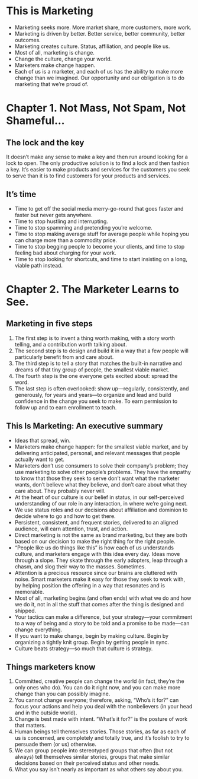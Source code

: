 # This is Marketing

- Marketing seeks more. More market share, more customers, more work. 
- Marketing is driven by better. Better service, better community, better outcomes. 
- Marketing creates culture. Status, affiliation, and people like us. 
- Most of all, marketing is change. 
- Change the culture, change your world. 
- Marketers make change happen. 
- Each of us is a marketer, and each of us has the ability to make more change than we imagined. Our opportunity and our obligation is to do marketing that we’re proud of.

# Chapter 1. Not Mass, Not Spam, Not Shameful...
## The lock and the key
It doesn’t make any sense to make a key and then run around looking for a lock to open. The only productive solution is to find a lock and then fashion a key. It’s easier to make products and services for the customers you seek to serve than it is to find customers for your products and services.

## It’s time 
- Time to get off the social media merry-go-round that goes faster and faster but never gets anywhere. 
- Time to stop hustling and interrupting. 
- Time to stop spamming and pretending you’re welcome. 
- Time to stop making average stuff for average people while hoping you can charge more than a commodity price. 
- Time to stop begging people to become your clients, and time to stop feeling bad about charging for your work. 
- Time to stop looking for shortcuts, and time to start insisting on a long, viable path instead.

# Chapter 2. The Marketer Learns to See.
## Marketing in five steps
1. The first step is to invent a thing worth making, with a story worth telling, and a contribution worth talking about.
2. The second step is to design and build it in a way that a few people will particularly benefit from and care about.
3. The third step is to tell a story that matches the built-in narrative and dreams of that tiny group of people, the smallest viable market.
4. The fourth step is the one everyone gets excited about: spread the word.
5. The last step is often overlooked: show up—regularly, consistently, and generously, for years and years—to organize and lead and build confidence in the change you seek to make. To earn permission to follow up and to earn enrollment to teach.

## This Is Marketing: An executive summary 

- Ideas that spread, win. 
- Marketers make change happen: for the smallest viable market, and by delivering anticipated, personal, and relevant messages that people actually want to get. 
- Marketers don’t use consumers to solve their company’s problem; they use marketing to solve other people’s problems. They have the empathy to know that those they seek to serve don’t want what the marketer wants, don’t believe what they believe, and don’t care about what they care about. They probably never will. 
- At the heart of our culture is our belief in status, in our self-perceived understanding of our role in any interaction, in where we’re going next. 
- We use status roles and our decisions about affiliation and dominion to decide where to go and how to get there. 
- Persistent, consistent, and frequent stories, delivered to an aligned audience, will earn attention, trust, and action. 
- Direct marketing is not the same as brand marketing, but they are both based on our decision to make the right thing for the right people. 
- “People like us do things like this” is how each of us understands culture, and marketers engage with this idea every day. Ideas move through a slope. They skate through the early adopters, leap through a chasm, and slog their way to the masses. Sometimes. 
- Attention is a precious resource since our brains are cluttered with noise. Smart marketers make it easy for those they seek to work with, by helping position the offering in a way that resonates and is memorable. 
- Most of all, marketing begins (and often ends) with what we do and how we do it, not in all the stuff that comes after the thing is designed and shipped. 
- Your tactics can make a difference, but your strategy—your commitment to a way of being and a story to be told and a promise to be made—can change everything. 
- If you want to make change, begin by making culture. Begin by organizing a tightly knit group. Begin by getting people in sync.
- Culture beats strategy—so much that culture is strategy.

## Things marketers know

1. Committed, creative people can change the world (in fact, they’re the only ones who do). You can do it right now, and you can make more change than you can possibly imagine. 
2. You cannot change everyone; therefore, asking, “Who’s it for?” can focus your actions and help you deal with the nonbelievers (in your head and in the outside world). 
3. Change is best made with intent. “What’s it for?” is the posture of work that matters. 
4. Human beings tell themselves stories. Those stories, as far as each of us is concerned, are completely and totally true, and it’s foolish to try to persuade them (or us) otherwise.
5. We can group people into stereotyped groups that often (but not always) tell themselves similar stories, groups that make similar decisions based on their perceived status and other needs. 
6. What you say isn’t nearly as important as what others say about you.
